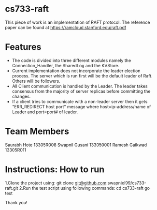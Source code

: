 # cs733-raft

This piece of work is an implementation of RAFT protocol. The reference paper can be found at https://ramcloud.stanford.edu/raft.pdf

# Features
* The code is divided into three different modules namely the Connection_Handler, the SharedLog and the KVStore.
* Current implementation does not incorporate the leader election process. The server which is run first will be the default leader of Raft. Others will be followers.
* All Client communication is handled by the Leader. The leader takes consensus from the majority of server replicas before committing the changes.
* If a client tries to communicate with a non-leader server then it gets "ERR_REDIRECT host port" message where host=ip-address/name of Leader and port=port# of leader.

# Team Members
Saurabh Hote 13305R008
Swapnil Gusani 133050001
Ramesh Gaikwad 13305R011

# Instructions: How to run
1.Clone the project using:
	git clone git@github.com:swapniel99/cs733-raft.git
2.Run the test script using following commands:
	cd cs733-raft
	go test

Thank you!
